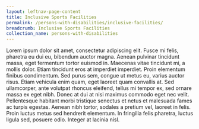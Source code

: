 ```yaml
---
layout: leftnav-page-content
title: Inclusive Sports Facilities
permalink: /persons-with-disabilities/inclusive-facilities/
breadcrumb: Inclusive Sports Facilities
collection_name: persons-with-disabilities
---
```


Lorem ipsum dolor sit amet, consectetur adipiscing elit. Fusce mi felis, pharetra eu dui eu, bibendum auctor magna. Aenean pulvinar tincidunt massa, eget fermentum tortor euismod in. Maecenas vitae tincidunt mi, a mollis dolor. Etiam tincidunt eros at imperdiet imperdiet. Proin elementum finibus condimentum. Sed purus sem, congue ut metus eu, varius auctor risus. Etiam vehicula enim quam, eget laoreet quam convallis at. Sed ullamcorper, ante volutpat rhoncus eleifend, tellus mi tempor ex, sed ornare massa ex eget nibh. Donec at dui at nisi maximus commodo eget nec velit. Pellentesque habitant morbi tristique senectus et netus et malesuada fames ac turpis egestas. Aenean nibh tortor, sodales a pretium vel, laoreet in felis. Proin luctus metus sed hendrerit elementum. In fringilla felis pharetra, luctus ligula sed, posuere odio. Integer at lacinia nisl.

